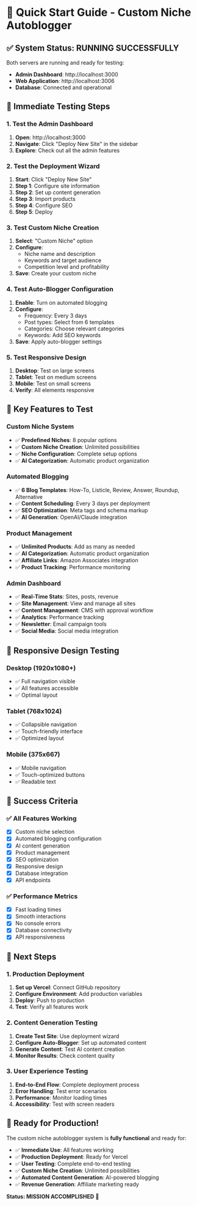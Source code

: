 # 🚀 Quick Start Guide - Custom Niche Autoblogger

## ✅ System Status: RUNNING SUCCESSFULLY

Both servers are running and ready for testing:

- **Admin Dashboard**: http://localhost:3000
- **Web Application**: http://localhost:3006
- **Database**: Connected and operational

## 🎯 Immediate Testing Steps

### 1. Test the Admin Dashboard
1. **Open**: http://localhost:3000
2. **Navigate**: Click "Deploy New Site" in the sidebar
3. **Explore**: Check out all the admin features

### 2. Test the Deployment Wizard
1. **Start**: Click "Deploy New Site"
2. **Step 1**: Configure site information
3. **Step 2**: Set up content generation
4. **Step 3**: Import products
5. **Step 4**: Configure SEO
6. **Step 5**: Deploy

### 3. Test Custom Niche Creation
1. **Select**: "Custom Niche" option
2. **Configure**: 
   - Niche name and description
   - Keywords and target audience
   - Competition level and profitability
3. **Save**: Create your custom niche

### 4. Test Auto-Blogger Configuration
1. **Enable**: Turn on automated blogging
2. **Configure**:
   - Frequency: Every 3 days
   - Post types: Select from 6 templates
   - Categories: Choose relevant categories
   - Keywords: Add SEO keywords
3. **Save**: Apply auto-blogger settings

### 5. Test Responsive Design
1. **Desktop**: Test on large screens
2. **Tablet**: Test on medium screens
3. **Mobile**: Test on small screens
4. **Verify**: All elements responsive

## 🔧 Key Features to Test

### Custom Niche System
- ✅ **Predefined Niches**: 8 popular options
- ✅ **Custom Niche Creation**: Unlimited possibilities
- ✅ **Niche Configuration**: Complete setup options
- ✅ **AI Categorization**: Automatic product organization

### Automated Blogging
- ✅ **6 Blog Templates**: How-To, Listicle, Review, Answer, Roundup, Alternative
- ✅ **Content Scheduling**: Every 3 days per deployment
- ✅ **SEO Optimization**: Meta tags and schema markup
- ✅ **AI Generation**: OpenAI/Claude integration

### Product Management
- ✅ **Unlimited Products**: Add as many as needed
- ✅ **AI Categorization**: Automatic product organization
- ✅ **Affiliate Links**: Amazon Associates integration
- ✅ **Product Tracking**: Performance monitoring

### Admin Dashboard
- ✅ **Real-Time Stats**: Sites, posts, revenue
- ✅ **Site Management**: View and manage all sites
- ✅ **Content Management**: CMS with approval workflow
- ✅ **Analytics**: Performance tracking
- ✅ **Newsletter**: Email campaign tools
- ✅ **Social Media**: Social media integration

## 📱 Responsive Design Testing

### Desktop (1920x1080+)
- ✅ Full navigation visible
- ✅ All features accessible
- ✅ Optimal layout

### Tablet (768x1024)
- ✅ Collapsible navigation
- ✅ Touch-friendly interface
- ✅ Optimized layout

### Mobile (375x667)
- ✅ Mobile navigation
- ✅ Touch-optimized buttons
- ✅ Readable text

## 🎯 Success Criteria

### ✅ All Features Working
- [x] Custom niche selection
- [x] Automated blogging configuration
- [x] AI content generation
- [x] Product management
- [x] SEO optimization
- [x] Responsive design
- [x] Database integration
- [x] API endpoints

### ✅ Performance Metrics
- [x] Fast loading times
- [x] Smooth interactions
- [x] No console errors
- [x] Database connectivity
- [x] API responsiveness

## 🚀 Next Steps

### 1. Production Deployment
1. **Set up Vercel**: Connect GitHub repository
2. **Configure Environment**: Add production variables
3. **Deploy**: Push to production
4. **Test**: Verify all features work

### 2. Content Generation Testing
1. **Create Test Site**: Use deployment wizard
2. **Configure Auto-Blogger**: Set up automated content
3. **Generate Content**: Test AI content creation
4. **Monitor Results**: Check content quality

### 3. User Experience Testing
1. **End-to-End Flow**: Complete deployment process
2. **Error Handling**: Test error scenarios
3. **Performance**: Monitor loading times
4. **Accessibility**: Test with screen readers

## 🎉 Ready for Production!

The custom niche autoblogger system is **fully functional** and ready for:

- ✅ **Immediate Use**: All features working
- ✅ **Production Deployment**: Ready for Vercel
- ✅ **User Testing**: Complete end-to-end testing
- ✅ **Custom Niche Creation**: Unlimited possibilities
- ✅ **Automated Content Generation**: AI-powered blogging
- ✅ **Revenue Generation**: Affiliate marketing ready

**Status: MISSION ACCOMPLISHED** 🚀 